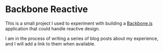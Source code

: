 Backbone Reactive
====================

This is a small project I used to experiment with building a [Backbone.js](http://backbonejs.org/) application that could handle reactive design.

I am in the process of writing a series of blog posts about my experience, and I will add a link to them when available.

